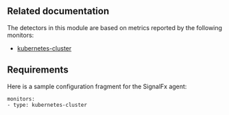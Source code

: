## Related documentation

The detectors in this module are based on metrics reported by the following monitors:
* [kubernetes-cluster](https://docs.signalfx.com/en/latest/integrations/agent/monitors/kubernetes-cluster.html)

## Requirements

Here is a sample configuration fragment for the SignalFx agent:

```
monitors:
- type: kubernetes-cluster
```
